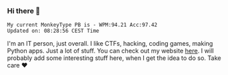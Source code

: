 ### Hi there 👋
<!-- PB START -->
```
My current MonkeyType PB is - WPM:94.21 Acc:97.42
Updated on: 08:28:56 CEST Time
```
<!-- PB END -->
I'm an IT person, just overall. I like CTFs, hacking, coding games, making Python apps. Just a lot of stuff.
You can check out my website [here](https://skill3472.github.io/).
I will probably add some interesting stuff here, when I get the idea to do so. Take care ❤️
